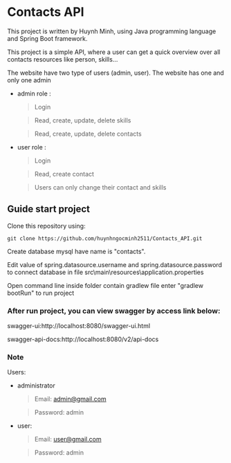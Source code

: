 # Contacts API
This project is written by Huynh Minh, using Java programming language and Spring Boot framework.

This project is a simple API, where a user can get a quick overview over all contacts resources like person, skills...

The website have two type of users (admin, user). The website has one and only one admin
* admin role :
  > Login

  > Read, create, update, delete skills

  > Read, create, update, delete contacts 
* user role :
  > Login

  > Read, create contact

  > Users can only change their contact and skills 
## Guide start project  
Clone this repository using:  
```
git clone https://github.com/huynhngocminh2511/Contacts_API.git
```

Create database mysql have name is "contacts".

Edit value of spring.datasource.username and spring.datasource.password to connect database in file src\main\resources\application.properties

Open command line inside folder contain gradlew file enter "gradlew bootRun" to run project

### After run project, you can view swagger by access link below:

swagger-ui:http://localhost:8080/swagger-ui.html

swagger-api-docs:http://localhost:8080/v2/api-docs

### Note   
Users:
* administrator
  > Email: admin@gmail.com

  > Password: admin
* user:  
  > Email: user@gmail.com

  > Password: admin  
